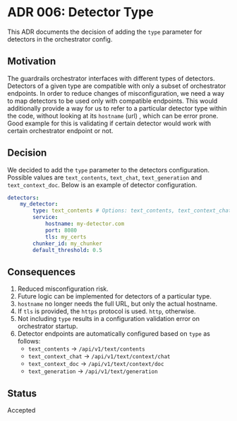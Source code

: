 # ADR 006: Detector Type

This ADR documents the decision of adding the `type` parameter for detectors in the orchestrator config.

## Motivation

The guardrails orchestrator interfaces with different types of detectors. 
Detectors of a given type are compatible with only a subset of orchestrator endpoints.
In order to reduce changes of misconfiguration, we need a way to map detectors to be used only with compatible endpoints. This would additionally provide a way for us to refer to a particular detector type within the code, without looking at its `hostname` (url) , which can be error prone. Good example for this is validating if certain detector would work with certain orchestrator endpoint or not.


## Decision

We decided to add the `type` parameter to the detectors configuration. 
Possible values are `text_contents`, `text_chat`, `text_generation` and `text_context_doc`.
Below is an example of detector configuration.

```yaml
detectors:
    my_detector:
        type: text_contents # Options: text_contents, text_context_chat, text_context_doc, text_generation
        service:
            hostname: my-detector.com
            port: 8080
            tls: my_certs
        chunker_id: my_chunker
        default_threshold: 0.5
```

## Consequences

1. Reduced misconfiguration risk.
2. Future logic can be implemented for detectors of a particular type.
3. `hostname` no longer needs the full URL, but only the actual hostname.
4. If `tls` is provided, the `https` protocol is used. `http`, otherwise.
5. Not including `type` results in a configuration validation error on orchestrator startup.
6. Detector endpoints are automatically configured based on `type` as follows:
    * `text_contents` -> `/api/v1/text/contents`
    * `text_context_chat` -> `/api/v1/text/context/chat`
    * `text_context_doc` -> `/api/v1/text/context/doc`
    * `text_generation` -> `/api/v1/text/generation`

## Status

Accepted